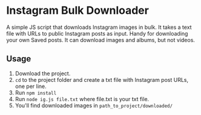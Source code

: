 # Instagram Bulk Downloader
A simple JS script that downloads Instagram images in bulk. It takes a text file with URLs to public Instagram posts as input. Handy for downloading your own Saved posts. It can download images and albums, but not videos.

## Usage
1. Download the project.
2. `cd` to the project folder and create a txt file with Instagram post URLs, one per line.
3. Run `npm install`
4. Run `node ig.js file.txt` where file.txt is your txt file.
5. You'll find downloaded images in `path_to_project/downloaded/`
